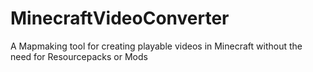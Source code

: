 # MinecraftVideoConverter

A Mapmaking tool for creating playable videos in Minecraft without the need for Resourcepacks or Mods
